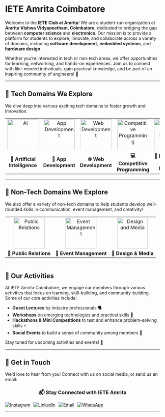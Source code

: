 # IETE Amrita Coimbatore

Welcome to the **IETE Club at Amrita**! We are a student-run organization at **Amrita Vishwa Vidyapeetham, Coimbatore**, dedicated to bridging the gap between **computer science** and **electronics**. Our mission is to provide a platform for students to explore, innovate, and collaborate across a variety of domains, including **software development**, **embedded systems**, and **hardware design**. 

Whether you’re interested in tech or non-tech areas, we offer opportunities for learning, networking, and hands-on experiences. Join us to connect with like-minded individuals, gain practical knowledge, and be part of an inspiring community of engineers! 🌟

---

## 🚀 **Tech Domains We Explore**

We dive deep into various exciting tech domains to foster growth and innovation.

<table>
  <tr>
    <td style="text-align: center;">
      <img src="https://github.com/user-attachments/assets/424794af-f64e-483f-b309-37377f75864f" alt="AI" style="width: 100px; height: 100px; object-fit: cover;" />
    </td>
    <td style="text-align: center;">
      <img src="https://github.com/user-attachments/assets/d01ee219-7846-4978-92a6-0b176f5b0ab7" alt="App Development" style="width: 100px; height: 100px; object-fit: cover;" />
    </td>
    <td style="text-align: center;">
      <img src="https://github.com/user-attachments/assets/ac066ec3-0465-4fd0-960b-fb275dd17bc6" alt="Web Development" style="width: 100px; height: 100px; object-fit: cover;" />
    </td>
    <td style="text-align: center;">
      <img src="https://github.com/user-attachments/assets/f66417fe-696a-41a6-aa0f-0594e172b17a" alt="Competitive Programming" style="width: 100px; height: 100px; object-fit: cover;" />
    </td>
    <td style="text-align: center;">
      <img src="https://github.com/user-attachments/assets/c2e5369f-ef99-49f7-a713-6a8cf2682518" alt="Embedded and Robotics" style="width: 100px; height: 100px; object-fit: cover;" />
    </td>
  </tr>
  <tr>
    <td align="center"><strong>🤖 Artificial Intelligence</strong></td>
    <td align="center"><strong>📱 App Development</strong></td>
    <td align="center"><strong>🌐 Web Development</strong></td>
    <td align="center"><strong>💻 Competitive Programming</strong></td>
    <td align="center"><strong>🔧 Embedded and Robotics</strong></td>
  </tr>
</table>

---

## 🌟 **Non-Tech Domains We Explore**

We also offer a variety of non-tech domains to help students develop well-rounded skills in communication, event management, and creativity!

<table>
  <tr>
    <td style="text-align: center;">
      <img src="https://github.com/user-attachments/assets/f7ba7a8a-4f1e-46e7-9b64-8636bf8411b4" alt="Public Relations" style="width: 100px; height: 100px; object-fit: cover;" />
    </td>
    <td style="text-align: center;">
      <img src="https://github.com/user-attachments/assets/58b2b45b-c42a-403d-a24e-fa896c8acad3" alt="Event Management" style="width: 100px; height: 100px; object-fit: cover;" />
    </td>
    <td style="text-align: center;">
      <img src="https://github.com/user-attachments/assets/98bc3a28-977c-4062-9a89-3b906d970a04" alt="Design and Media" style="width: 100px; height: 100px; object-fit: cover;" />
    </td>
  </tr>
  <tr>
    <td align="center"><strong>📢 Public Relations</strong></td>
    <td align="center"><strong>🎉 Event Management</strong></td>
    <td align="center"><strong>🎨 Design & Media</strong></td>
  </tr>
</table>

---

## 🎯 **Our Activities**

At IETE Amrita Coimbatore, we engage our members through various activities that focus on learning, skill-building, and community-building. Some of our core activities include:

- **Guest Lectures** by industry professionals 🗣️
- **Workshops** on emerging technologies and practical skills 🔧
- **Hackathons & Mini Competitions** to test and enhance problem-solving skills ⚡
- **Social Events** to build a sense of community among members 🤝

Stay tuned for upcoming activities and events! 🎉

---

## 📢 **Get in Touch**

We’d love to hear from you! Connect with us on social media, or send us an email:

<div align="center">
  <h3>📬 Stay Connected with IETE Amrita</h3>
  <div style="display: flex; gap: 10px; align-items: center;">
    <a href="https://www.instagram.com/iete_amrita/" target="_blank">
      <img src="https://img.shields.io/badge/Instagram-%23E4405F.svg?style=for-the-badge&logo=Instagram&logoColor=white" alt="Instagram" />
    </a>
    <a href="https://www.linkedin.com/in/iete-amrita-174a7328a/" target="_blank">
      <img src="https://img.shields.io/badge/LinkedIn-%230077B5.svg?style=for-the-badge&logo=linkedin&logoColor=white" alt="LinkedIn" />
    </a>
    <a href="mailto:ietesf@cb.amrita.edu">
      <img src="https://img.shields.io/badge/Email-%23D14836.svg?style=for-the-badge&logo=gmail&logoColor=white" alt="Email" />
    </a>
    <a href="https://chat.whatsapp.com/EaQtTt7U4ClKEz26g9ddii" target="_blank">
      <img src="https://img.shields.io/badge/WhatsApp-25D366?style=for-the-badge&logo=whatsapp&logoColor=white" alt="WhatsApp" />
    </a>
  </div>
</div>

---
